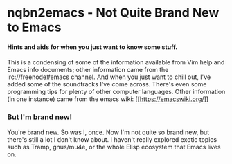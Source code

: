 # nqbn2emacs - Not Quite Brand New to Emacs

#### Hints and aids for when you just want to know some stuff.

This is a condensing of some of the information available from Vim help and Emacs info documents;
other information came from the irc://freenode#emacs channel. And when you just want to chill out,
I've added some of the soundtracks I've come across. There's even some programming tips for
plenty of other computer languages. Other information (in one instance) came from the emacs wiki:
[[https://emacswiki.org/]]

### But I'm brand new!

You're brand new. So was I, once. Now I'm not quite so brand new, but there's still a lot I don't
know about. I haven't really explored exotic topics such as Tramp, gnus/mu4e, or the whole Elisp
ecosystem that Emacs lives on.

